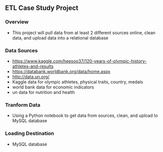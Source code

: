 ## ETL Case Study Project

### Overview
* This project will pull data from at least 2 different sources online, clean data, and upload data into a relational database

### Data Sources

* https://www.kaggle.com/heesoo37/120-years-of-olympic-history-athletes-and-results
* https://databank.worldbank.org/data/home.aspx
* http://data.un.org/
* Kaggle data for olympic athletes, physical traits, country, medals
* world bank data for economic indicators
* un data for nutrition and health

### Tranform Data
* Using a Python notebook to get data from sources, clean, and upload to MySQL database

### Loading Destination
* MySQL database



